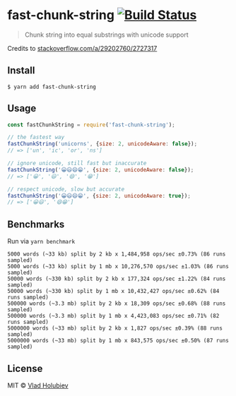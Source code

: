 # fast-chunk-string [![Build Status](https://travis-ci.org/vladgolubev/fast-chunk-string.svg?branch=master)](https://travis-ci.org/vladgolubev/fast-chunk-string)

> Chunk string into equal substrings with unicode support

Credits to [stackoverflow.com/a/29202760/2727317](https://stackoverflow.com/a/29202760/2727317)

## Install

```
$ yarn add fast-chunk-string
```

## Usage

```js
const fastChunkString = require('fast-chunk-string');

// the fastest way
fastChunkString('unicorns', {size: 2, unicodeAware: false});
// => ['un', 'ic', 'or', 'ns']

// ignore unicode, still fast but inaccurate
fastChunkString('😀😃😄😁', {size: 2, unicodeAware: false});
// => ['😀', '😃', '😄', '😁']

// respect unicode, slow but accurate
fastChunkString('😀😃😄😁', {size: 2, unicodeAware: true});
// => ['😀😃', '😄😁']
```

## Benchmarks

Run via `yarn benchmark`

```
5000 words (~33 kb) split by 2 kb x 1,484,958 ops/sec ±0.73% (86 runs sampled)
5000 words (~33 kb) split by 1 mb x 10,276,570 ops/sec ±1.03% (86 runs sampled)
50000 words (~330 kb) split by 2 kb x 177,324 ops/sec ±1.22% (84 runs sampled)
50000 words (~330 kb) split by 1 mb x 10,432,427 ops/sec ±0.62% (84 runs sampled)
500000 words (~3.3 mb) split by 2 kb x 18,309 ops/sec ±0.68% (88 runs sampled)
500000 words (~3.3 mb) split by 1 mb x 4,423,083 ops/sec ±0.71% (82 runs sampled)
5000000 words (~33 mb) split by 2 kb x 1,827 ops/sec ±0.39% (88 runs sampled)
5000000 words (~33 mb) split by 1 mb x 843,575 ops/sec ±0.50% (87 runs sampled)
```

## License

MIT © [Vlad Holubiev](https://vladholubiev.com)
